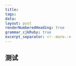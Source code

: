 ```yaml
---
title: 
tags: 
data: 
layout: post
renderNumberedHeading: true
grammar_cjkRuby: true
excerpt_separator: <!--more-->
---
```

<p align="center"></p>
<!--more-->

## 测试